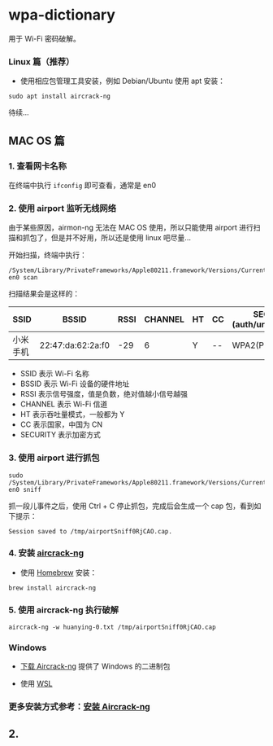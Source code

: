 # wpa-dictionary

用于 Wi-Fi 密码破解。

### Linux 篇（推荐）

* 使用相应包管理工具安装，例如 Debian/Ubuntu 使用 apt 安装：

~~~shell
sudo apt install aircrack-ng
~~~

待续...

## MAC OS 篇

### 1. 查看网卡名称

在终端中执行 `ifconfig` 即可查看，通常是 en0

### 2. 使用 airport 监听无线网络

由于某些原因，airmon-ng 无法在 MAC OS 使用，所以只能使用 airport 进行扫描和抓包了，但是并不好用，所以还是使用 linux 吧尽量...

开始扫描，终端中执行：

~~~shell
/System/Library/PrivateFrameworks/Apple80211.framework/Versions/Current/Resources/airport en0 scan
~~~

扫描结果会是这样的：

| SSID | BSSID | RSSI | CHANNEL | HT | CC | SECURITY (auth/unicast/group) |
| - | - | - | - | - | - | - |
| 小米手机 | 22:47:da:62:2a:f0 | -29 | 6 | Y | -- | WPA2(PSK/AES/AES) |

* SSID 表示 Wi-Fi 名称
* BSSID 表示 Wi-Fi 设备的硬件地址
* RSSI 表示信号强度，值是负数，绝对值越小信号越强
* CHANNEL 表示 Wi-Fi 信道
* HT 表示吞吐量模式，一般都为 Y
* CC 表示国家，中国为 CN
* SECURITY 表示加密方式

### 3. 使用 airport 进行抓包

~~~shell
sudo /System/Library/PrivateFrameworks/Apple80211.framework/Versions/Current/Resources/airport en0 sniff
~~~

抓一段儿事件之后，使用 Ctrl + C 停止抓包，完成后会生成一个 cap 包，看到如下提示：

~~~
Session saved to /tmp/airportSniff0RjCAO.cap.
~~~

### 4. 安装 [aircrack-ng](https://aircrack-ng.org/)

* 使用 [Homebrew](https://brew.sh/) 安装：

~~~shell
brew install aircrack-ng
~~~

### 5. 使用 aircrack-ng 执行破解

~~~shell
aircrack-ng -w huanying-0.txt /tmp/airportSniff0RjCAO.cap
~~~

### Windows

* [下载 Aircrack-ng](https://aircrack-ng.org/downloads.html) 提供了 Windows 的二进制包

* 使用 [WSL](https://docs.microsoft.com/en-us/windows/wsl/about)

### 更多安装方式参考：[安装 Aircrack-ng](https://aircrack-ng.org/install.html)

## 2. 
